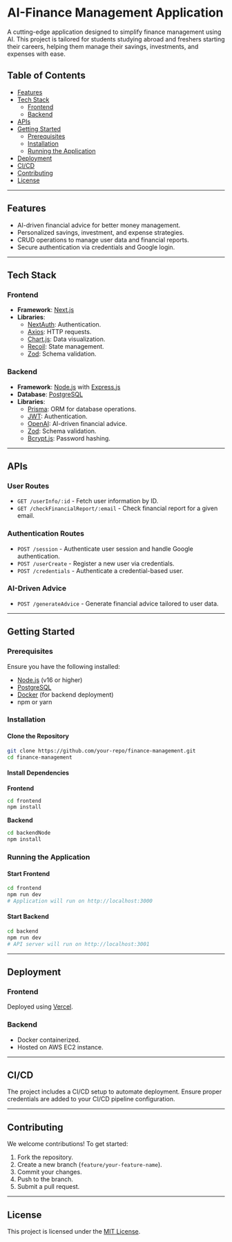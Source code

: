 # AI-Finance Management Application

A cutting-edge application designed to simplify finance management using AI. This project is tailored for students studying abroad and freshers starting their careers, helping them manage their savings, investments, and expenses with ease.

## Table of Contents
- [Features](#features)
- [Tech Stack](#tech-stack)
  - [Frontend](#frontend)
  - [Backend](#backend)
- [APIs](#apis)
- [Getting Started](#getting-started)
  - [Prerequisites](#prerequisites)
  - [Installation](#installation)
  - [Running the Application](#running-the-application)
- [Deployment](#deployment)
- [CI/CD](#ci-cd)
- [Contributing](#contributing)
- [License](#license)

---

## Features
- AI-driven financial advice for better money management.
- Personalized savings, investment, and expense strategies.
- CRUD operations to manage user data and financial reports.
- Secure authentication via credentials and Google login.

---

## Tech Stack

### Frontend
- **Framework**: [Next.js](https://nextjs.org/)
- **Libraries**: 
  - [NextAuth](https://next-auth.js.org/): Authentication.
  - [Axios](https://axios-http.com/): HTTP requests.
  - [Chart.js](https://www.chartjs.org/): Data visualization.
  - [Recoil](https://recoiljs.org/): State management.
  - [Zod](https://zod.dev/): Schema validation.

### Backend
- **Framework**: [Node.js](https://nodejs.org/) with [Express.js](https://expressjs.com/)
- **Database**: [PostgreSQL](https://www.postgresql.org/)
- **Libraries**: 
  - [Prisma](https://www.prisma.io/): ORM for database operations.
  - [JWT](https://jwt.io/): Authentication.
  - [OpenAI](https://platform.openai.com/docs/): AI-driven financial advice.
  - [Zod](https://zod.dev/): Schema validation.
  - [Bcrypt.js](https://github.com/dcodeIO/bcrypt.js): Password hashing.

---

## APIs

### User Routes
- `GET /userInfo/:id` - Fetch user information by ID.
- `GET /checkFinancialReport/:email` - Check financial report for a given email.

### Authentication Routes
- `POST /session` - Authenticate user session and handle Google authentication.
- `POST /userCreate` - Register a new user via credentials.
- `POST /credentials` - Authenticate a credential-based user.

### AI-Driven Advice
- `POST /generateAdvice` - Generate financial advice tailored to user data.

---

## Getting Started

### Prerequisites
Ensure you have the following installed:
- [Node.js](https://nodejs.org/) (v16 or higher)
- [PostgreSQL](https://www.postgresql.org/)
- [Docker](https://www.docker.com/) (for backend deployment)
- npm or yarn

### Installation

#### Clone the Repository
```bash
git clone https://github.com/your-repo/finance-management.git
cd finance-management
```

#### Install Dependencies

**Frontend**
```bash
cd frontend
npm install
```

**Backend**
```bash
cd backendNode
npm install
```

### Running the Application

#### Start Frontend
```bash
cd frontend
npm run dev
# Application will run on http://localhost:3000
```

#### Start Backend
```bash
cd backend
npm run dev
# API server will run on http://localhost:3001
```

---

## Deployment

### Frontend
Deployed using [Vercel](https://vercel.com/).

### Backend
- Docker containerized.
- Hosted on AWS EC2 instance.

---

## CI/CD
The project includes a CI/CD setup to automate deployment. Ensure proper credentials are added to your CI/CD pipeline configuration.

---

## Contributing
We welcome contributions! To get started:
1. Fork the repository.
2. Create a new branch (`feature/your-feature-name`).
3. Commit your changes.
4. Push to the branch.
5. Submit a pull request.

---

## License
This project is licensed under the [MIT License](./LICENSE).
